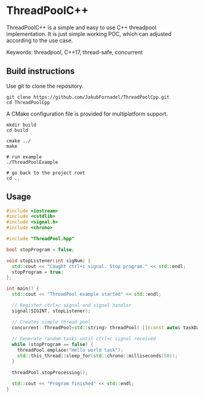 # ThreadPoolC++
ThreadPoolC++ is a simple and easy to use C++ threadpool implementation. It is just simple working POC, which can adjusted according to the use case.  

Keywords: threadpool, C++17, thread-safe, concurrent

## Build instructions
Use git to clone the repository.
```Shell
git clone https://github.com/JakubFornadel/ThreadPoolCpp.git
cd ThreadPoolCpp
```

A CMake configuration file is provided for multiplatform support.

```Shell
mkdir build
cd build

cmake ../
make

# run example
./ThreadPoolExample

# go back to the project root
cd ..
```

## Usage
```C++
#include <iostream>
#include <cstdlib>
#include <signal.h>
#include <chrono>

#include "ThreadPool.hpp"

bool stopProgram = false;

void stopListener(int sigNum) {
  std::cout << "Caught ctrl+c signal. Stop program." << std::endl;
  stopProgram = true;
};

int main() {
  std::cout << "ThreadPool example started" << std::endl;

  // Register ctrl+c signal and signal handler
  signal(SIGINT, stopListener);

  // Creates simple thread pool
  concurrent::ThreadPool<std::string> threadPool( [](const auto& taskData) { std::cout << "Processing task: " << taskData << std::endl; } );
  
  // Generate random tasks until ctrl+c signal received
  while (stopProgram == false) {
    threadPool.emplace("Hello world task");
    std::this_thread::sleep_for(std::chrono::milliseconds(50));
  }

  threadPool.stopProcessing();

  std::cout << "Program finished" << std::endl;
}

```


